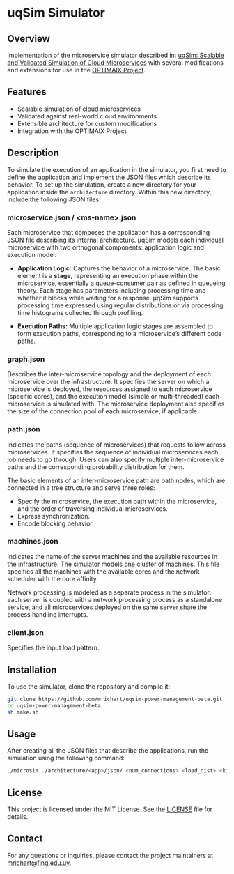 # uqSim Simulator

## Overview
Implementation of the microservice simulator described in: [uqSim: Scalable and Validated Simulation of Cloud Microservices](https://arxiv.org/abs/1911.02122) with several modifications and extensions for use in the [OPTIMAIX Project](https://github.com/mrichart/optimaix-maps).

## Features

- Scalable simulation of cloud microservices
- Validated against real-world cloud environments
- Extensible architecture for custom modifications
- Integration with the OPTIMAIX Project

## Description

To simulate the execution of an application in the simulator, you first need to define the application and implement the JSON files which describe its behavior.
To set up the simulation, create a new directory for your application inside the `architecture` directory. Within this new directory, include the following JSON files:

### microservice.json / \<ms-name\>.json

Each microservice that composes the application has a corresponding JSON file describing its internal architecture. μqSim models each individual microservice with two orthogonal components: application logic and execution model:

- **Application Logic:** Captures the behavior of a microservice. The basic element is a **stage**, representing an execution phase within the microservice, essentially a queue-consumer pair as defined in queueing theory. Each stage has parameters including processing time and whether it blocks while waiting for a response. μqSim supports processing time expressed using regular distributions or via processing time histograms collected through profiling.

- **Execution Paths:** Multiple application logic stages are assembled to form execution paths, corresponding to a microservice’s different code paths.

### graph.json

Describes the inter-microservice topology and the deployment of each microservice over the infrastructure. It specifies the server on which a microservice is deployed, the resources assigned to each microservice (specific cores), and the execution model (simple or multi-threaded) each microservice is simulated with. The microservice deployment also specifies the size of the connection pool of each microservice, if applicable.

### path.json

Indicates the paths (sequence of microservices) that requests follow across microservices. It specifies the sequence of individual microservices each job needs to go through. Users can also specify multiple inter-microservice paths and the corresponding probability distribution for them.

The basic elements of an inter-microservice path are path nodes, which are connected in a tree structure and serve three roles:

- Specify the microservice, the execution path within the microservice, and the order of traversing individual microservices.
- Express synchronization.
- Encode blocking behavior.

### machines.json

Indicates the name of the server machines and the available resources in the infrastructure. The simulator models one cluster of machines. This file specifies all the machines with the available cores and the network scheduler with the core affinity. 

Network processing is modeled as a separate process in the simulator: each server is coupled with a network processing process as a standalone service, and all microservices deployed on the same server share the process handling interrupts.

### client.json

Specifies the input load pattern.

## Installation

To use the simulator, clone the repository and compile it:

```bash
git clone https://github.com/mrichart/uqsim-power-management-beta.git
cd uqsim-power-management-beta
sh make.sh
```

## Usage

After creating all the JSON files that describe the applications, run the simulation using the following command:

```bash
./microsim ./architecture/<app>/json/ <num_connections> <load_dist> <kilo requests per second>
```

## License

This project is licensed under the MIT License. See the [LICENSE](LICENSE) file for details.

## Contact

For any questions or inquiries, please contact the project maintainers at [mrichart@fing.edu.uy](mailto:mrichart@fing.edu.uy).
